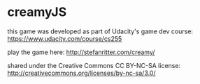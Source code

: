 creamyJS
============

this game was developed as part of Udacity's game dev course:
https://www.udacity.com/course/cs255

play the game here:
http://stefanritter.com/creamy/

shared under the Creative Commons CC BY-NC-SA license:
http://creativecommons.org/licenses/by-nc-sa/3.0/

